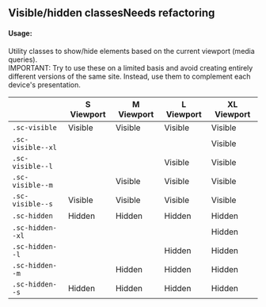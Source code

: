 <h2>Visible/hidden classes<span class="status refactor">Needs refactoring</span></h2>

#### Usage:

Utility classes to show/hide elements based on the current viewport (media queries).  
IMPORTANT: Try to use these on a limited basis and avoid creating entirely different versions of the same site. Instead, use them to complement each device's presentation.

<table class="docs-table docs-table-visibility">
    <thead>
    <tr>
        <th></th>
        <th>S Viewport</th>
        <th>M Viewport</th>
        <th>L Viewport</th>
        <th>XL Viewport</th>
    </tr>
    </thead>
    <tbody>
    <tr>
        <td><code>.sc-visible</code></td>
        <td class="cell-visible">Visible</td>
        <td class="cell-visible">Visible</td>
        <td class="cell-visible">Visible</td>
        <td class="cell-visible">Visible</td>
    </tr>
    <tr>
        <td><code>.sc-visible--xl</code></td>
        <td></td>
        <td></td>
        <td></td>
        <td class="cell-visible">Visible</td>
    </tr>
    <tr>
        <td><code>.sc-visible--l</code></td>
        <td></td>
        <td></td>
        <td class="cell-visible">Visible</td>
        <td class="cell-visible">Visible</td>
    </tr>
    <tr>
        <td><code>.sc-visible--m</code></td>
        <td></td>
        <td class="cell-visible">Visible</td>
        <td class="cell-visible">Visible</td>
        <td class="cell-visible">Visible</td>
    </tr>
    <tr>
        <td><code>.sc-visible--s</code></td>
        <td class="cell-visible">Visible</td>
        <td class="cell-visible">Visible</td>
        <td class="cell-visible">Visible</td>
        <td class="cell-visible">Visible</td>
    </tr>
    <tr>
        <td><code>.sc-hidden</code></td>
        <td class="cell-hidden">Hidden</td>
        <td class="cell-hidden">Hidden</td>
        <td class="cell-hidden">Hidden</td>
        <td class="cell-hidden">Hidden</td>
    </tr>
    <tr>
        <td><code>.sc-hidden--xl</code></td>
        <td></td>
        <td></td>
        <td></td>
        <td class="cell-hidden">Hidden</td>
    </tr>
    <tr>
        <td><code>.sc-hidden--l</code></td>
        <td></td>
        <td></td>
        <td class="cell-hidden">Hidden</td>
        <td class="cell-hidden">Hidden</td>
    </tr>
    <tr>
        <td><code>.sc-hidden--m</code></td>
        <td></td>
        <td class="cell-hidden">Hidden</td>
        <td class="cell-hidden">Hidden</td>
        <td class="cell-hidden">Hidden</td>
    </tr>
    <tr>
        <td><code>.sc-hidden--s</code></td>
        <td class="cell-hidden">Hidden</td>
        <td class="cell-hidden">Hidden</td>
        <td class="cell-hidden">Hidden</td>
        <td class="cell-hidden">Hidden</td>
    </tr>
    </tbody>
</table>